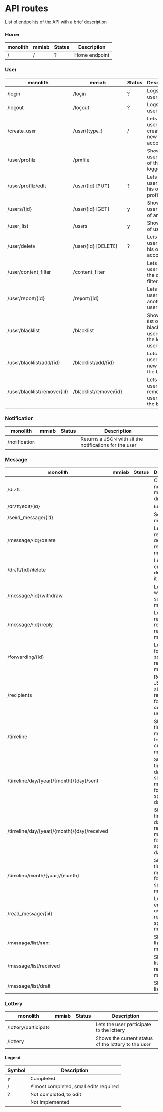 
# API routes
List of endpoints of the API with a brief description


### Home
| monolith                                    | mmiab               | Status | Description |
| ------------------------------------------- | ------------------- | - | -------- |
| /                                           | /                   | ? | Home endpoint |

### User
| monolith                                    | mmiab               | Status | Description |
| ------------------------------------------- | ------------------- | - | -------- |
| /login                                      | /login                 | ? | Logs the user in |
| /logout                                     | /logout                | ? | Logs the user out |
| /create_user                                | /user/{type_}          | / | Lets the user to create a new account |
| /user/profile                               | /profile               |   | Shows the user profile of the logged user |
| /user/profile/edit                          | /user/{id} [PUT]       | ? | Lets the user edit his own profile |
| /users/{id}                                 | /user/{id} [GET]       | y | Shows the user profile of any user |
| /user_list                                  | /users                 | y | Shows a list of users |
| /user/delete                                | /user/{id} [DELETE]    | ? | Lets the user delete his own account |
| /user/content_filter                        | /content_filter        |   | Lets the user toggle the content filter option |
| /user/report/{id}                           | /report/{id}           |   | Lets the user report another user |
| /user/blacklist                             | /blacklist             |   | Shows the list of blacklisted users by the logged user |
| /user/blacklist/add/{id}                    | /blacklist/add/{id}    |   | Lets the user add a new user to the blacklist |
| /user/blacklist/remove/{id}                 | /blacklist/remove/{id} |   | Lets the user remove a user from the blacklist |

### Notification
| monolith                                    | mmiab               | Status | Description |
| ------------------------------------------- | ------------------- | - | -------- |
| /notification                               |                     |   | Returns a JSON with all the notifications for the user |

### Message
| monolith                                    | mmiab               | Status | Description |
| ------------------------------------------- | ------------------- | - | -------- |
| /draft                                      |                     |   | Creates a new message as draft |
| /draft/edit/{id}                            |                     |   | Edits a draft |
| /send_message/{id}                          |                     |   | Sends a message |
| /message/{id}/delete                        |                     |   | Lets a recipient delete a read message |
| /draft/{id}/delete                          |                     |   | Lets the creator of a draft delete it |
| /message/{id}/withdraw                      |                     |   | Lets a user withdraw a sent message |
| /message/{id}/reply                         |                     |   | Lets a recipient reply to a received message |
| /forwarding/{id}                            |                     |   | Lets a user forward a sent or received message |
| /recipients                                 |                     |   | Returns a JSON with all available recipients for the current user |
| /timeline                                   |                     |   | Shows the timeline moth view for the current month |
| /timeline/day/{year}/{month}/{day}/sent     |                     |   | Shows the timeline day view of sent messages for a specific day |
| /timeline/day/{year}/{month}/{day}/received |                     |   | Shows the timeline day view of received messages for a specific day |
| /timeline/month/{year}/{month}              |                     |   | Shows the timeline moth view for a specific month |
| /read_message/{id}                          |                     |   | Lets an entitled user to read a specific message |
| /message/list/sent                          |                     |   | Shows the list of sent messages |
| /message/list/received                      |                     |   | Shows the list of received messages |
| /message/list/draft                         |                     |   | Shows the list of drafts |

### Lottery
| monolith                                    | mmiab               | Status | Description |
| ------------------------------------------- | ------------------- | - | -------- |
| /lottery/participate                        |                     |   | Lets the user participate to the lottery |
| /lottery                                    |                     |   | Shows the current status of the lottery to the user |

#### Legend
| Symbol | Description |
| ------ | ----------- |
| y      | Completed   |
| /      | Almost completed, small edits required | 
| ?      | Not completed, to edit |
|        | Not implemented | 

